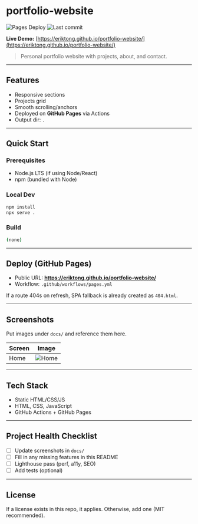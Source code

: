 # portfolio-website

![Pages Deploy](https://github.com/eriktong/portfolio-website/actions/workflows/pages.yml/badge.svg) ![Last commit](https://img.shields.io/github/last-commit/eriktong/portfolio-website) 

**Live Demo:** [https://eriktong.github.io/portfolio-website/](https://eriktong.github.io/portfolio-website/)

> Personal portfolio website with projects, about, and contact.

---

## Features
- Responsive sections
- Projects grid
- Smooth scrolling/anchors
- Deployed on **GitHub Pages** via Actions
- Output dir: `.`


---

## Quick Start

### Prerequisites
- Node.js LTS (if using Node/React)
- npm (bundled with Node)

### Local Dev
```bash
npm install
npx serve .
```

### Build
```bash
(none)
```

---

## Deploy (GitHub Pages)
- Public URL: **https://eriktong.github.io/portfolio-website/**
- Workflow: `.github/workflows/pages.yml`


If a route 404s on refresh, SPA fallback is already created as `404.html`.

---

## Screenshots
Put images under `docs/` and reference them here.

| Screen | Image |
| --- | --- |
| Home | ![Home](docs/screenshot-1.png) |

---

## Tech Stack
- Static HTML/CSS/JS
- HTML, CSS, JavaScript
- GitHub Actions + GitHub Pages

---

## Project Health Checklist
- [ ] Update screenshots in `docs/`
- [ ] Fill in any missing features in this README
- [ ] Lighthouse pass (perf, a11y, SEO)
- [ ] Add tests (optional)

---

## License
If a license exists in this repo, it applies. Otherwise, add one (MIT recommended).

